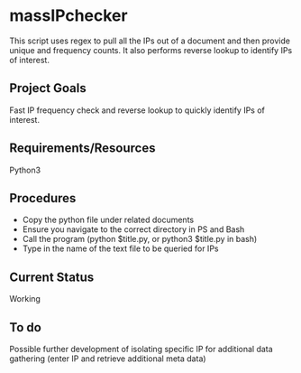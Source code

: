 # massIPchecker
This script uses regex to pull all the IPs out of a document and then provide unique and frequency counts. It also performs reverse lookup to identify IPs of interest.

## Project Goals
Fast IP frequency check and reverse lookup to quickly identify IPs of interest.

## Requirements/Resources
Python3

## Procedures
- Copy the python file under related documents
- Ensure you navigate to the correct directory in PS and Bash
- Call the program (python $title.py, or python3 $title.py in bash)
- Type in the name of the text file to be queried for IPs

## Current Status
Working

## To do
Possible further development of isolating specific IP for additional data gathering (enter IP and retrieve additional meta data)
